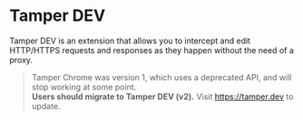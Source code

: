 # Tamper DEV

Tamper DEV is an extension that allows you to intercept and edit HTTP/HTTPS requests and responses as they happen without the need of a proxy.

> Tamper Chrome was version 1, which uses a deprecated API, and will stop working at some point.\
> **Users should migrate to Tamper DEV (v2).** Visit https://tamper.dev to update.

